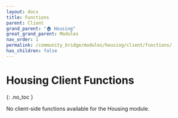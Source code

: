 ```yaml
---
layout: docs
title: Functions
parent: Client
grand_parent: "🏠 Housing"
great_grand_parent: Modules
nav_order: 1
permalink: /community_bridge/modules/housing/client/functions/
has_children: false
---
```


# Housing Client Functions
{: .no_toc }

No client-side functions available for the Housing module.
